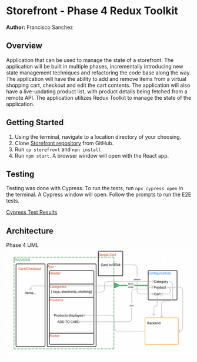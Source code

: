 # Storefront - Phase 4 Redux Toolkit

**Author:** Francisco Sanchez

## Overview

Application that can be used to manage the state of a storefront. The application will be built in multiple phases, incrementally introducing new state management techniques and refactoring the code base along the way. The application will have the ability to add and remove items from a virtual shopping cart, checkout and edit the cart contents. The application will also have a live-updating product list, with product details being fetched from a remote API. The application utilizes Redux Toolkit to manage the state of the application.

## Getting Started

1. Using the terminal, navigate to a location directory of your choosing.
2. Clone [Storefront repository](https://github.com/c0d3cisco/storefront) from GitHub.
3. Run `cp storefront` and `npn install`
4. Run `npm start`. A browser window will open with the React app.

## Testing

Testing was done with Cypress. To run the tests, run `npx cypress open` in the terminal. A Cypress window will open. Follow the prompts to run the E2E tests.

[Cypress Test Results](./cypress/e2e/spec.cy.js)

## Architecture

Phase 4 UML\
![UML for Lab39](./public/lab39UML.png)
